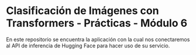 # Clasificación de Imágenes con Transformers - Prácticas - Módulo 6
En este repositorio se encuentra la aplicación con la cual nos conectaremos al API de inferencia de Hugging Face para hacer uso de su servicio.
